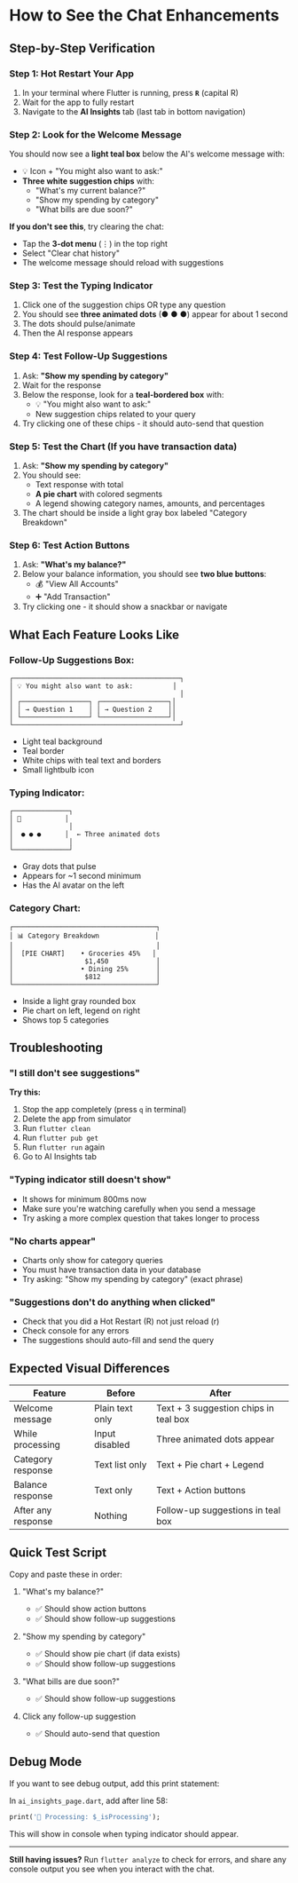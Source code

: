 # How to See the Chat Enhancements

## Step-by-Step Verification

### Step 1: Hot Restart Your App
1. In your terminal where Flutter is running, press **`R`** (capital R)
2. Wait for the app to fully restart
3. Navigate to the **AI Insights** tab (last tab in bottom navigation)

### Step 2: Look for the Welcome Message
You should now see a **light teal box** below the AI's welcome message with:
- 💡 Icon + "You might also want to ask:"
- **Three white suggestion chips** with:
  - "What's my current balance?"
  - "Show my spending by category"
  - "What bills are due soon?"

**If you don't see this**, try clearing the chat:
- Tap the **3-dot menu** (⋮) in the top right
- Select "Clear chat history"
- The welcome message should reload with suggestions

### Step 3: Test the Typing Indicator
1. Click one of the suggestion chips OR type any question
2. You should see **three animated dots** (● ● ●) appear for about 1 second
3. The dots should pulse/animate
4. Then the AI response appears

### Step 4: Test Follow-Up Suggestions
1. Ask: **"Show my spending by category"**
2. Wait for the response
3. Below the response, look for a **teal-bordered box** with:
   - 💡 "You might also want to ask:"
   - New suggestion chips related to your query
4. Try clicking one of these chips - it should auto-send that question

### Step 5: Test the Chart (If you have transaction data)
1. Ask: **"Show my spending by category"**
2. You should see:
   - Text response with total
   - **A pie chart** with colored segments
   - A legend showing category names, amounts, and percentages
3. The chart should be inside a light gray box labeled "Category Breakdown"

### Step 6: Test Action Buttons
1. Ask: **"What's my balance?"**
2. Below your balance information, you should see **two blue buttons**:
   - 💰 "View All Accounts"
   - ➕ "Add Transaction"
3. Try clicking one - it should show a snackbar or navigate

## What Each Feature Looks Like

### Follow-Up Suggestions Box:
```
┌──────────────────────────────────────────┐
│ 💡 You might also want to ask:          │
│                                          │
│ ┌─────────────────┐ ┌─────────────────┐│
│ │ → Question 1    │ │ → Question 2    ││
│ └─────────────────┘ └─────────────────┘│
└──────────────────────────────────────────┘
```
- Light teal background
- Teal border
- White chips with teal text and borders
- Small lightbulb icon

### Typing Indicator:
```
┌──────────────┐
│ 🤖           │
│              │
│  ● ● ●      │  ← Three animated dots
│              │
└──────────────┘
```
- Gray dots that pulse
- Appears for ~1 second minimum
- Has the AI avatar on the left

### Category Chart:
```
┌────────────────────────────────────┐
│ 📊 Category Breakdown              │
│                                    │
│  [PIE CHART]    • Groceries 45%   │
│                  $1,450            │
│                 • Dining 25%       │
│                  $812              │
└────────────────────────────────────┘
```
- Inside a light gray rounded box
- Pie chart on left, legend on right
- Shows top 5 categories

## Troubleshooting

### "I still don't see suggestions"
**Try this:**
1. Stop the app completely (press `q` in terminal)
2. Delete the app from simulator
3. Run `flutter clean`
4. Run `flutter pub get`
5. Run `flutter run` again
6. Go to AI Insights tab

### "Typing indicator still doesn't show"
- It shows for minimum 800ms now
- Make sure you're watching carefully when you send a message
- Try asking a more complex question that takes longer to process

### "No charts appear"
- Charts only show for category queries
- You must have transaction data in your database
- Try asking: "Show my spending by category" (exact phrase)

### "Suggestions don't do anything when clicked"
- Check that you did a Hot Restart (R) not just reload (r)
- Check console for any errors
- The suggestions should auto-fill and send the query

## Expected Visual Differences

| Feature | Before | After |
|---------|--------|-------|
| Welcome message | Plain text only | Text + 3 suggestion chips in teal box |
| While processing | Input disabled | Three animated dots appear |
| Category response | Text list only | Text + Pie chart + Legend |
| Balance response | Text only | Text + Action buttons |
| After any response | Nothing | Follow-up suggestions in teal box |

## Quick Test Script

Copy and paste these in order:

1. "What's my balance?"
   - ✅ Should show action buttons
   - ✅ Should show follow-up suggestions

2. "Show my spending by category"
   - ✅ Should show pie chart (if data exists)
   - ✅ Should show follow-up suggestions

3. "What bills are due soon?"
   - ✅ Should show follow-up suggestions

4. Click any follow-up suggestion
   - ✅ Should auto-send that question

## Debug Mode

If you want to see debug output, add this print statement:

In `ai_insights_page.dart`, add after line 58:
```dart
print('🔄 Processing: $_isProcessing');
```

This will show in console when typing indicator should appear.

---

**Still having issues?** Run `flutter analyze` to check for errors, and share any console output you see when you interact with the chat.
